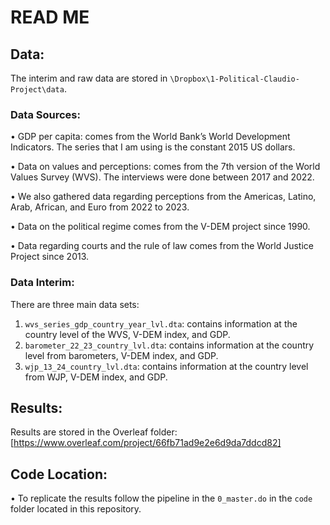 # READ ME
## Data:
The interim and raw data are stored in `\Dropbox\1-Political-Claudio-Project\data`. 

### Data Sources:
• GDP per capita: comes from the World Bank’s World Development Indicators. The series that I am
using is the constant 2015 US dollars.

• Data on values and perceptions: comes from the 7th version of the World Values Survey (WVS). The
interviews were done between 2017 and 2022.
 
• We also gathered data regarding perceptions from the Americas, Latino, Arab, African, and Euro from 2022 to 2023.

• Data on the political regime comes from the V-DEM project since 1990.

• Data regarding courts and the rule of law comes from the World Justice Project since 2013.

### Data Interim: 
There are three main data sets: 
1. `wvs_series_gdp_country_year_lvl.dta`: contains information at the country level of the WVS, V-DEM index, and GDP.
2. `barometer_22_23_country_lvl.dta`: contains information at the country level from barometers, V-DEM index, and GDP.
3. `wjp_13_24_country_lvl.dta`: contains information at the country level from WJP, V-DEM index, and GDP.

## Results: 
Results are stored in the Overleaf folder: [https://www.overleaf.com/project/66fb71ad9e2e6d9da7ddcd82] 
   
## Code Location:
• To replicate the results follow the pipeline in the `0_master.do` in the `code` folder located in this repository.

